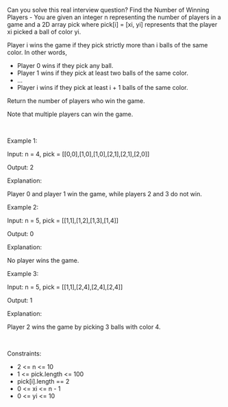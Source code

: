 Can you solve this real interview question? Find the Number of Winning Players - You are given an integer n representing the number of players in a game and a 2D array pick where pick[i] = [xi, yi] represents that the player xi picked a ball of color yi.

Player i wins the game if they pick strictly more than i balls of the same color. In other words,

 * Player 0 wins if they pick any ball.
 * Player 1 wins if they pick at least two balls of the same color.
 * ...
 * Player i wins if they pick at least i + 1 balls of the same color.

Return the number of players who win the game.

Note that multiple players can win the game.

 

Example 1:

Input: n = 4, pick = [[0,0],[1,0],[1,0],[2,1],[2,1],[2,0]]

Output: 2

Explanation:

Player 0 and player 1 win the game, while players 2 and 3 do not win.

Example 2:

Input: n = 5, pick = [[1,1],[1,2],[1,3],[1,4]]

Output: 0

Explanation:

No player wins the game.

Example 3:

Input: n = 5, pick = [[1,1],[2,4],[2,4],[2,4]]

Output: 1

Explanation:

Player 2 wins the game by picking 3 balls with color 4.

 

Constraints:

 * 2 <= n <= 10
 * 1 <= pick.length <= 100
 * pick[i].length == 2
 * 0 <= xi <= n - 1
 * 0 <= yi <= 10